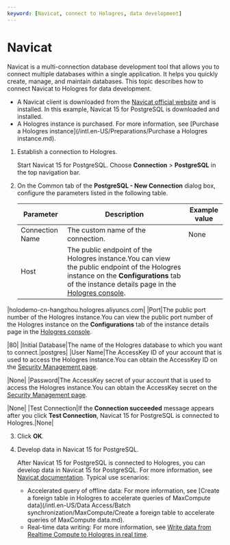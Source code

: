 ```yaml
---
keyword: [Navicat, connect to Hologres, data development]
---
```


# Navicat

Navicat is a multi-connection database development tool that allows you to connect multiple databases within a single application. It helps you quickly create, manage, and maintain databases. This topic describes how to connect Navicat to Hologres for data development.

-   A Navicat client is downloaded from the [Navicat official website](https://www.navicat.com.cn/products) and is installed. In this example, Navicat 15 for PostgreSQL is downloaded and installed.
-   A Hologres instance is purchased. For more information, see [Purchase a Hologres instance](/intl.en-US/Preparations/Purchase a Hologres instance.md).

1.  Establish a connection to Hologres.

    Start Navicat 15 for PostgreSQL. Choose **Connection** \> **PostgreSQL** in the top navigation bar.

2.  On the Common tab of the **PostgreSQL - New Connection** dialog box, configure the parameters listed in the following table.

    |Parameter|Description|Example value|
    |---------|-----------|-------------|
    |Connection Name|The custom name of the connection.|None|
    |Host|The public endpoint of the Hologres instance.You can view the public endpoint of the Hologres instance on the **Configurations** tab of the instance details page in the [Hologres console](https://hologram.console.aliyun.com/#/instance).

|holodemo-cn-hangzhou.hologres.aliyuncs.com|
    |Port|The public port number of the Hologres instance.You can view the public port number of the Hologres instance on the **Configurations** tab of the instance details page in the [Hologres console](https://hologram.console.aliyun.com/#/instance).

|80|
    |Initial Database|The name of the Hologres database to which you want to connect.|postgres|
    |User Name|The AccessKey ID of your account that is used to access the Hologres instance.You can obtain the AccessKey ID on the [Security Management page](https://usercenter.console.aliyun.com/?spm=5176.2020520153.nav-right.dak.3bcf415dCWGUBj#/manage/ak).

|None|
    |Password|The AccessKey secret of your account that is used to access the Hologres instance.You can obtain the AccessKey secret on the [Security Management page](https://usercenter.console.aliyun.com/?spm=5176.2020520153.nav-right.dak.3bcf415dCWGUBj#/manage/ak).

|None|
    |Test Connection|If the **Connection succeeded** message appears after you click **Test Connection**, Navicat 15 for PostgreSQL is connected to Hologres.|None|

3.  Click **OK**.

4.  Develop data in Navicat 15 for PostgreSQL.

    After Navicat 15 for PostgreSQL is connected to Hologres, you can develop data in Navicat 15 for PostgreSQL. For more information, see [Navicat documentation](https://www.navicat.com.cn/manual/online_manual/cn/navicat/mac_manual/#/postgresql_database). Typical use scenarios:

    -   Accelerated query of offline data: For more information, see [Create a foreign table in Hologres to accelerate queries of MaxCompute data](/intl.en-US/Data Access/Batch synchronization/MaxCompute/Create a foreign table to accelerate queries of MaxCompute data.md).
    -   Real-time data writing: For more information, see [Write data from Realtime Compute to Hologres in real time]().

